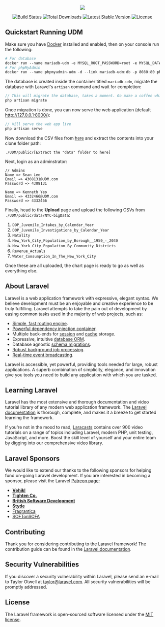 <p align="center"><img src="https://laravel.com/assets/img/components/logo-laravel.svg"></p>

<p align="center">
<a href="https://travis-ci.org/laravel/framework"><img src="https://travis-ci.org/laravel/framework.svg" alt="Build Status"></a>
<a href="https://packagist.org/packages/laravel/framework"><img src="https://poser.pugx.org/laravel/framework/d/total.svg" alt="Total Downloads"></a>
<a href="https://packagist.org/packages/laravel/framework"><img src="https://poser.pugx.org/laravel/framework/v/stable.svg" alt="Latest Stable Version"></a>
<a href="https://packagist.org/packages/laravel/framework"><img src="https://poser.pugx.org/laravel/framework/license.svg" alt="License"></a>
</p>

## Quickstart Running UDM
Make sure you have [Docker](https://www.docker.com/get-docker) installed and enabled, then on your console run the following:
```Dockerfile
# For database
docker run --name mariadb-udm -e MYSQL_ROOT_PASSWORD=root -e MYSQL_DATABASE=udm -p 3306:3306 -d mariadb
# For phpMyAdmin
docker run --name phpmyadmin-udm -d --link mariadb-udm:db -p 8080:80 phpmyadmin/phpmyadmin
```

The database is created inside the container titled `mariadb-udm`, migrate the database with Laravel's `artisan` command and wait for completion:
```php
// This will migrate the database, takes a moment. Go make a coffee while waiting!
php artisan migrate
```

Once migration is done, you can now serve the web application (default http://127.0.0.1:8000/):
```php
// Will serve the web app live
php artisan serve
```

Now download the CSV files from [here](https://drive.google.com/file/d/1zLgwCNJxv62V7NRsvSAAel_ckYG98dXJ/view?usp=sharing) and extract the contents into your clone folder path: 
```
./UDM/public/[Extract the "data" folder to here]
```

Next, login as an adminstrator:
```
// Admins
Name => Sean Lee
Email => 4308131@UDM.com
Password => 4308131

Name => Kenneth Yeo
Email => 4332466@UDM.com
Password => 4332466
```

Finally, head to the **Upload** page and upload the following CSVs from `./UDM/public/data/NYC-bigData`:
1. `DOP_Juvenile_Intakes_by_Calendar_Year`
2. `DOP_Juvenile_Investigations_by_Calendar_Year`
3. `Natality`
4. `New_York_City_Population_by_Borough__1950_-_2040`
5. `New_York_City_Population_By_Community_Districts`
6. `Revenue_Actuals`
7. `Water_Consumption_In_The_New_York_City`

Once these are all uploaded, the chart page is ready to go as well as everything else. 

## About Laravel

Laravel is a web application framework with expressive, elegant syntax. We believe development must be an enjoyable and creative experience to be truly fulfilling. Laravel attempts to take the pain out of development by easing common tasks used in the majority of web projects, such as:

- [Simple, fast routing engine](https://laravel.com/docs/routing).
- [Powerful dependency injection container](https://laravel.com/docs/container).
- Multiple back-ends for [session](https://laravel.com/docs/session) and [cache](https://laravel.com/docs/cache) storage.
- Expressive, intuitive [database ORM](https://laravel.com/docs/eloquent).
- Database agnostic [schema migrations](https://laravel.com/docs/migrations).
- [Robust background job processing](https://laravel.com/docs/queues).
- [Real-time event broadcasting](https://laravel.com/docs/broadcasting).

Laravel is accessible, yet powerful, providing tools needed for large, robust applications. A superb combination of simplicity, elegance, and innovation give you tools you need to build any application with which you are tasked.

## Learning Laravel

Laravel has the most extensive and thorough documentation and video tutorial library of any modern web application framework. The [Laravel documentation](https://laravel.com/docs) is thorough, complete, and makes it a breeze to get started learning the framework.

If you're not in the mood to read, [Laracasts](https://laracasts.com) contains over 900 video tutorials on a range of topics including Laravel, modern PHP, unit testing, JavaScript, and more. Boost the skill level of yourself and your entire team by digging into our comprehensive video library.

## Laravel Sponsors

We would like to extend our thanks to the following sponsors for helping fund on-going Laravel development. If you are interested in becoming a sponsor, please visit the Laravel [Patreon page](http://patreon.com/taylorotwell):

- **[Vehikl](http://vehikl.com)**
- **[Tighten Co.](https://tighten.co)**
- **[British Software Development](https://www.britishsoftware.co)**
- **[Styde](https://styde.net)**
- [Fragrantica](https://www.fragrantica.com)
- [SOFTonSOFA](https://softonsofa.com/)

## Contributing

Thank you for considering contributing to the Laravel framework! The contribution guide can be found in the [Laravel documentation](http://laravel.com/docs/contributions).

## Security Vulnerabilities

If you discover a security vulnerability within Laravel, please send an e-mail to Taylor Otwell at taylor@laravel.com. All security vulnerabilities will be promptly addressed.

## License

The Laravel framework is open-sourced software licensed under the [MIT license](http://opensource.org/licenses/MIT).
